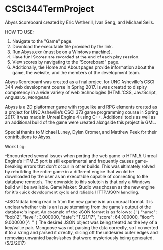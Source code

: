 # CSCI344TermProject

Abyss Scoreboard created by Eric Wetherill, Ivan Seng, and Michael Seils.

HOW TO USE:
1) Navigate to the "Game" page.
2) Download the executable file provided by the link.
3) Run Abyss.exe (must be on a Windows machine).
4) Have fun! Scores are recorded at the end of each play session.
5) View scores by navigating to the "Scoreboard" page.
6) Additionally, the Home and About pages provide information about the game, the website, and the members of the development team.

Abyss Scoreboard was created as a final project for UNC Asheville's CSCI 344 web development course in Spring 2017. Is was created to display competency in a wide variety of web technologies (HTML/CSS, JavaScript, AngularJS, MongoDB)
            
Abyss is a 2D platformer game with roguelike and RPG elements created as a project for UNC Asheville's CSCI 373 game programming course in Spring 2017. It was made in Unreal Engine 4 using C++. Additional tools as well as an additional build of the game were created alongside this project in GML.

Special thanks to Michael Luney, Dylan Cromer, and Matthew Peek for their contributions to Abyss.


Work Log:

-Encountered several issues when porting the web game to HTML5. Unreal Engine's HTML5 port is still experimental and frequently causes game-breaking errors that don't occur in other builds. This was ultimately solved by rebuilding the entire game in a different engine that would be downloaded by the user as an executable capable of connecting to the database remotely. The downside to this solutoin is that only a Windows build will be available. Game Maker: Studio was chosen as the new engine for it's quick development cycle and reliable HTTP/JSON handling.

-JSON data being read in from the new game is in an unusual format. It is unclear whether this is an issue stemming from the game's output of the database's input. An example of the JSON format is as follows:
{ '{ "name": "bob12", "level": 3.000000, "date": "11\/21\/17", "score": 64.000000, "floor": 9.000000 }': '' }
The desired JSON object was being treated as the key of a key/value pair. Mongoose was not parsing the data correctly, so I converted it to a string and parsed it directly, slicing off the undesired outer edges and removing unwanted backslashes that were mysteriously being generated. (5/2/2017)


